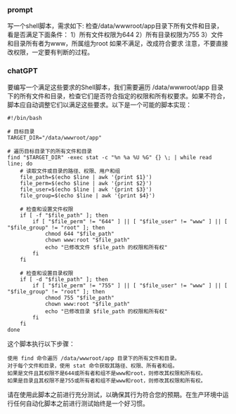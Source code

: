 ### prompt
写一个shell脚本，需求如下:
      检查/data/wwwroot/app目录下所有文件和目录，看是否满足下面条件：
      1）所有文件权限为644
      2）所有目录权限为755
      3）文件和目录所有者为www，所属组为root
      如果不满足，改成符合要求
      注意，不要直接改权限，一定要有判断的过程。

### chatGPT
要编写一个满足这些要求的Shell脚本，我们需要遍历 /data/wwwroot/app 目录下的所有文件和目录，检查它们是否符合指定的权限和所有权要求。如果不符合，脚本应自动调整它们以满足这些要求。以下是一个可能的脚本实现：

```
#!/bin/bash

# 目标目录
TARGET_DIR="/data/wwwroot/app"

# 遍历目标目录下的所有文件和目录
find "$TARGET_DIR" -exec stat -c "%n %a %U %G" {} \; | while read line; do
    # 读取文件或目录的路径、权限、用户和组
    file_path=$(echo $line | awk '{print $1}')
    file_perm=$(echo $line | awk '{print $2}')
    file_user=$(echo $line | awk '{print $3}')
    file_group=$(echo $line | awk '{print $4}')

    # 检查和设置文件权限
    if [ -f "$file_path" ]; then
        if [ "$file_perm" != "644" ] || [ "$file_user" != "www" ] || [ "$file_group" != "root" ]; then
            chmod 644 "$file_path"
            chown www:root "$file_path"
            echo "已修改文件 $file_path 的权限和所有权"
        fi
    fi

    # 检查和设置目录权限
    if [ -d "$file_path" ]; then
        if [ "$file_perm" != "755" ] || [ "$file_user" != "www" ] || [ "$file_group" != "root" ]; then
            chmod 755 "$file_path"
            chown www:root "$file_path"
            echo "已修改目录 $file_path 的权限和所有权"
        fi
    fi
done
```

这个脚本执行以下步骤：

    使用 find 命令遍历 /data/wwwroot/app 目录下的所有文件和目录。
    对于每个文件和目录，使用 stat 命令获取其路径、权限、所有者和组。
    如果是文件且其权限不是644或所有者和组不是www和root，则修改其权限和所有权。
    如果是目录且其权限不是755或所有者和组不是www和root，则修改其权限和所有权。

请在使用此脚本之前进行充分测试，以确保其行为符合您的预期。在生产环境中运行任何自动化脚本之前进行测试始终是一个好习惯。
